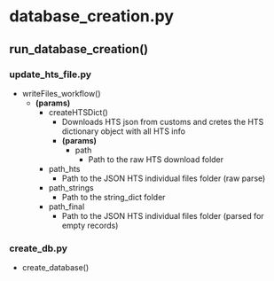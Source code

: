 # database_creation.py
## run_database_creation()
### update_hts_file.py
- writeFiles_workflow()
    - **(params)**
      - createHTSDict()
        - Downloads HTS json from customs and cretes the HTS dictionary object with all HTS info
        - **(params)**
          - path
            - Path to the raw HTS download folder
      - path_hts
        - Path to the JSON HTS individual files folder (raw parse)
      - path_strings
        - Path to the string_dict folder
      - path_final
        - Path to the JSON HTS individual files folder (parsed for empty records)
### create_db.py
- create_database()